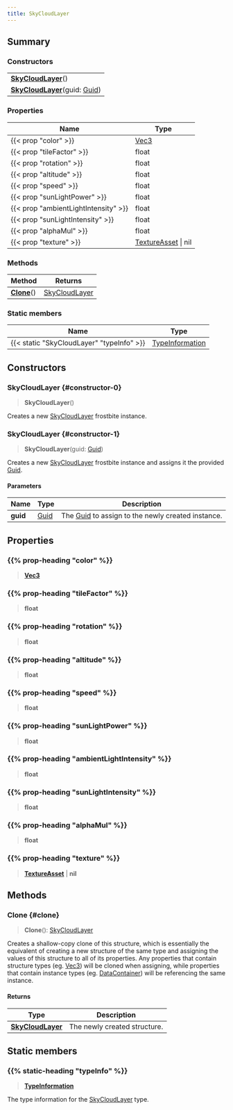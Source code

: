 ```yaml
---
title: SkyCloudLayer
---
```


## Summary

### Constructors

|  |
| --- |
| **[SkyCloudLayer](#constructor-0)**() |
| **[SkyCloudLayer](#constructor-1)**(guid: [Guid](/vext/ref/shared/type/guid)) |

### Properties

| Name | Type |
| ---- | ---- |
| {{< prop "color" >}} | [Vec3](/vext/ref/shared/type/vec3) |
| {{< prop "tileFactor" >}} | float |
| {{< prop "rotation" >}} | float |
| {{< prop "altitude" >}} | float |
| {{< prop "speed" >}} | float |
| {{< prop "sunLightPower" >}} | float |
| {{< prop "ambientLightIntensity" >}} | float |
| {{< prop "sunLightIntensity" >}} | float |
| {{< prop "alphaMul" >}} | float |
| {{< prop "texture" >}} | [TextureAsset](/vext/ref/fb/textureasset) \| nil |

### Methods

| Method | Returns |
| ------ | ------- |
| **[Clone](#clone)**() | [SkyCloudLayer](/vext/ref/fb/skycloudlayer) |

### Static members

| Name | Type |
| ---- | ---- |
| {{< static "SkyCloudLayer" "typeInfo" >}} | [TypeInformation](/vext/ref/shared/type/typeinformation) |

## Constructors

### SkyCloudLayer {#constructor-0}

> **SkyCloudLayer**()

Creates a new [SkyCloudLayer](/vext/ref/fb/skycloudlayer) frostbite instance.

### SkyCloudLayer {#constructor-1}

> **SkyCloudLayer**(guid: [Guid](/vext/ref/shared/type/guid))

Creates a new [SkyCloudLayer](/vext/ref/fb/skycloudlayer) frostbite instance and assigns it the provided [Guid](/vext/ref/shared/type/guid).

#### Parameters

| Name | Type | Description |
| ---- | ---- | ----------- |
| **guid** | [Guid](/vext/ref/shared/type/guid) | The [Guid](/vext/ref/shared/type/guid) to assign to the newly created instance. |

## Properties

### {{% prop-heading "color" %}}

> **[Vec3](/vext/ref/shared/type/vec3)**

### {{% prop-heading "tileFactor" %}}

> **float**

### {{% prop-heading "rotation" %}}

> **float**

### {{% prop-heading "altitude" %}}

> **float**

### {{% prop-heading "speed" %}}

> **float**

### {{% prop-heading "sunLightPower" %}}

> **float**

### {{% prop-heading "ambientLightIntensity" %}}

> **float**

### {{% prop-heading "sunLightIntensity" %}}

> **float**

### {{% prop-heading "alphaMul" %}}

> **float**

### {{% prop-heading "texture" %}}

> **[TextureAsset](/vext/ref/fb/textureasset)** \| **nil**

## Methods

### Clone {#clone}

> **Clone**(): [SkyCloudLayer](/vext/ref/fb/skycloudlayer)

Creates a shallow-copy clone of this structure, which is essentially the equivalent of creating a new structure of the same type and assigning the values of this structure to all of its properties. Any properties that contain structure types (eg. [Vec3](/vext/ref/shared/type/vec3)) will be cloned when assigning, while properties that contain instance types (eg. [DataContainer](/vext/ref/shared/type/datacontainer)) will be referencing the same instance.

#### Returns

| Type | Description |
| ---- | ----------- |
| **[SkyCloudLayer](/vext/ref/fb/skycloudlayer)** | The newly created structure. |

## Static members

### {{% static-heading "typeInfo" %}}

> **[TypeInformation](/vext/ref/shared/type/typeinformation)**

The type information for the [SkyCloudLayer](/vext/ref/fb/skycloudlayer) type.

